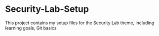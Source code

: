 # Security-Lab-Setup
This project contains my setup files for the Security Lab theme, including learning goals, Git basics
